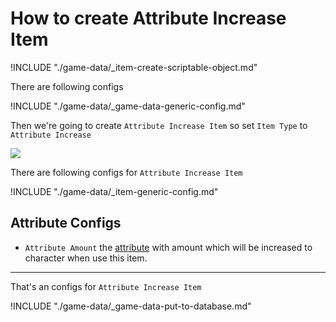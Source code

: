 # How to create Attribute Increase Item

!INCLUDE "./game-data/_item-create-scriptable-object.md"

There are following configs

!INCLUDE "./game-data/_game-data-generic-config.md"

Then we're going to create `Attribute Increase Item` so set `Item Type` to `Attribute Increase`

![](../images/items/003-11.png)

There are following configs for `Attribute Increase Item`

!INCLUDE "./game-data/_item-generic-config.md"

## Attribute Configs

- `Attribute Amount` the [attribute](pages/104-character-stats-and-relates-data?id=attribute ':target=__blank') with amount which will be increased to character when use this item.

* * *

That's an configs for `Attribute Increase Item`

!INCLUDE "./game-data/_game-data-put-to-database.md"